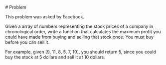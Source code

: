 # Problem

This problem was asked by Facebook.

Given a array of numbers representing the stock prices of a company in chronological order,
write a function that calculates the maximum profit you could have made from buying and selling that stock once.
You must buy before you can sell it.

For example, given [9, 11, 8, 5, 7, 10], you should return 5,
since you could buy the stock at 5 dollars and sell it at 10 dollars.